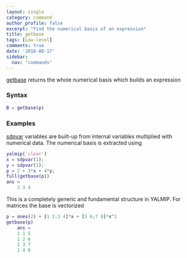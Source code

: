```yaml
---
layout: single
category: command
author_profile: false
excerpt: "Find the numerical basis of an expression"
title: getbase
tags: [Low-level]
comments: true
date: '2018-08-17'
sidebar:
  nav: "commands"
---
```


[getbase](/command/getbase) returns the whole numerical basis which builds an expression

### Syntax

````matlab
B = getbase(p)
````

### Examples

[sdpvar](/command/sdpvar) variables are built-up from internal variables multiplied with numerical data. The numerical basis is extracted using 

````matlab
yalmip('clear')
x = sdpvar(1);
y = sdpvar(1);
p = 2 + 3*x + 4*y;
full(getbase(p))
ans = 
    2 3 4
````

This is a completely generic and fundamental structure in YALMIP. For matrices the base is vectorized

````matlab
p = ones(2) + [1 2;3 4]*x + [5 6;7 8]*x^2
getbase(p)
    ans = 
    1 1 5
    1 2 6
    1 3 7
    1 4 8
````


